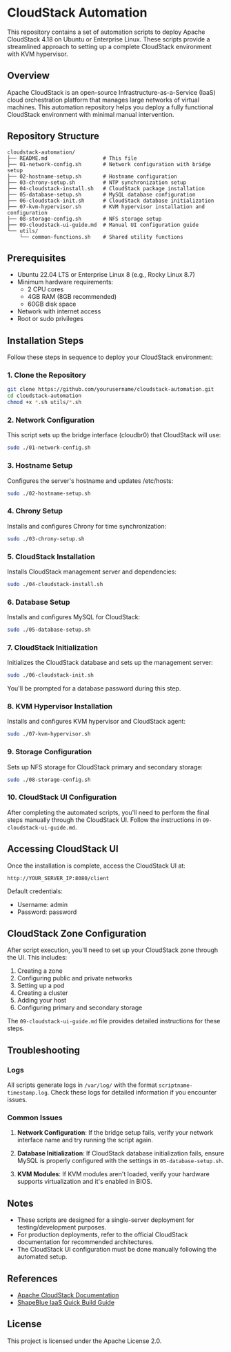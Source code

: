 # CloudStack Automation

This repository contains a set of automation scripts to deploy Apache CloudStack 4.18 on Ubuntu or Enterprise Linux. These scripts provide a streamlined approach to setting up a complete CloudStack environment with KVM hypervisor.

## Overview

Apache CloudStack is an open-source Infrastructure-as-a-Service (IaaS) cloud orchestration platform that manages large networks of virtual machines. This automation repository helps you deploy a fully functional CloudStack environment with minimal manual intervention.

## Repository Structure

```
cloudstack-automation/
├── README.md                  # This file
├── 01-network-config.sh       # Network configuration with bridge setup
├── 02-hostname-setup.sh       # Hostname configuration 
├── 03-chrony-setup.sh         # NTP synchronization setup
├── 04-cloudstack-install.sh   # CloudStack package installation
├── 05-database-setup.sh       # MySQL database configuration
├── 06-cloudstack-init.sh      # CloudStack database initialization
├── 07-kvm-hypervisor.sh       # KVM hypervisor installation and configuration
├── 08-storage-config.sh       # NFS storage setup
├── 09-cloudstack-ui-guide.md  # Manual UI configuration guide
└── utils/
    └── common-functions.sh    # Shared utility functions
```

## Prerequisites

- Ubuntu 22.04 LTS or Enterprise Linux 8 (e.g., Rocky Linux 8.7)
- Minimum hardware requirements:
  - 2 CPU cores
  - 4GB RAM (8GB recommended)
  - 60GB disk space
- Network with internet access
- Root or sudo privileges

## Installation Steps

Follow these steps in sequence to deploy your CloudStack environment:

### 1. Clone the Repository

```bash
git clone https://github.com/yourusername/cloudstack-automation.git
cd cloudstack-automation
chmod +x *.sh utils/*.sh
```

### 2. Network Configuration

This script sets up the bridge interface (cloudbr0) that CloudStack will use:

```bash
sudo ./01-network-config.sh
```

### 3. Hostname Setup

Configures the server's hostname and updates /etc/hosts:

```bash
sudo ./02-hostname-setup.sh
```

### 4. Chrony Setup

Installs and configures Chrony for time synchronization:

```bash
sudo ./03-chrony-setup.sh
```

### 5. CloudStack Installation

Installs CloudStack management server and dependencies:

```bash
sudo ./04-cloudstack-install.sh
```

### 6. Database Setup

Installs and configures MySQL for CloudStack:

```bash
sudo ./05-database-setup.sh
```

### 7. CloudStack Initialization

Initializes the CloudStack database and sets up the management server:

```bash
sudo ./06-cloudstack-init.sh
```

You'll be prompted for a database password during this step.

### 8. KVM Hypervisor Installation

Installs and configures KVM hypervisor and CloudStack agent:

```bash
sudo ./07-kvm-hypervisor.sh
```

### 9. Storage Configuration

Sets up NFS storage for CloudStack primary and secondary storage:

```bash
sudo ./08-storage-config.sh
```

### 10. CloudStack UI Configuration

After completing the automated scripts, you'll need to perform the final steps manually through the CloudStack UI. Follow the instructions in `09-cloudstack-ui-guide.md`.

## Accessing CloudStack UI

Once the installation is complete, access the CloudStack UI at:

```
http://YOUR_SERVER_IP:8080/client
```

Default credentials:
- Username: admin
- Password: password

## CloudStack Zone Configuration

After script execution, you'll need to set up your CloudStack zone through the UI. This includes:

1. Creating a zone
2. Configuring public and private networks
3. Setting up a pod
4. Creating a cluster
5. Adding your host
6. Configuring primary and secondary storage

The `09-cloudstack-ui-guide.md` file provides detailed instructions for these steps.

## Troubleshooting

### Logs

All scripts generate logs in `/var/log/` with the format `scriptname-timestamp.log`. Check these logs for detailed information if you encounter issues.

### Common Issues

1. **Network Configuration**: If the bridge setup fails, verify your network interface name and try running the script again.

2. **Database Initialization**: If CloudStack database initialization fails, ensure MySQL is properly configured with the settings in `05-database-setup.sh`.

3. **KVM Modules**: If KVM modules aren't loaded, verify your hardware supports virtualization and it's enabled in BIOS.

## Notes

- These scripts are designed for a single-server deployment for testing/development purposes.
- For production deployments, refer to the official CloudStack documentation for recommended architectures.
- The CloudStack UI configuration must be done manually following the automated setup.

## References

- [Apache CloudStack Documentation](https://docs.cloudstack.apache.org/)
- [ShapeBlue IaaS Quick Build Guide](https://www.shapeblue.com/cloudstack-documentation/)

## License

This project is licensed under the Apache License 2.0.
